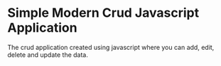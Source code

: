 # Simple Modern Crud Javascript Application

The crud application created using javascript where you can add, edit, delete and update the data.
